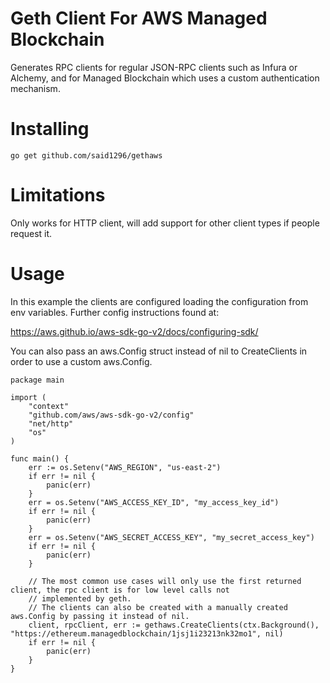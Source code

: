 # Geth Client For AWS Managed Blockchain

Generates RPC clients for regular JSON-RPC clients such as Infura or Alchemy, and for Managed Blockchain which uses a 
custom authentication mechanism.

# Installing

```go get github.com/said1296/gethaws```

# Limitations

Only works for HTTP client, will add support for other client types if people request it.

# Usage

In this example the clients are configured loading the configuration from env variables. Further config instructions found at:

https://aws.github.io/aws-sdk-go-v2/docs/configuring-sdk/

You can also pass an aws.Config struct instead of nil to CreateClients in order to use a custom aws.Config.

```
package main

import (
    "context"
    "github.com/aws/aws-sdk-go-v2/config"
    "net/http"
    "os"
)

func main() {
    err := os.Setenv("AWS_REGION", "us-east-2")
    if err != nil {
        panic(err)
    }
    err = os.Setenv("AWS_ACCESS_KEY_ID", "my_access_key_id")
    if err != nil {
        panic(err)
    }
    err = os.Setenv("AWS_SECRET_ACCESS_KEY", "my_secret_access_key")
    if err != nil {
        panic(err)
    }
    
    // The most common use cases will only use the first returned client, the rpc client is for low level calls not 
    // implemented by geth.
    // The clients can also be created with a manually created aws.Config by passing it instead of nil.
    client, rpcClient, err := gethaws.CreateClients(ctx.Background(), "https://ethereum.managedblockchain/1jsj1i23213nk32mo1", nil)
    if err != nil {
        panic(err)
    }
}

```